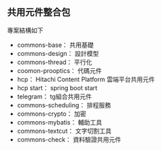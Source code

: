 ## 共用元件整合包

專案結構如下

- commons-base： 共用基礎
- commons-design： 設計模型
- commons-thread： 平行化
- coomon-prooptics： 代碼元件
- hcp： Hitachi Content Platform 雲端平台共用元件
- hcp start： spring boot start 
- telegram： tg組合共用元件
- commons-scheduling： 排程服務
- commons-crypto： 加密
- commons-mybatis： 輔助工具
- commons-textcut： 文字切割工具
- commons-check： 資料驗證共用元件